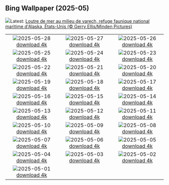## Bing Wallpaper (2025-05)
![](https://www.bing.com/th?id=OHR.KelpOtter_FR-CA4404074931_UHD.jpg&w=1000)Latest: [Loutre de mer au milieu de varech, refuge faunique national maritime d'Alaska, États-Unis (© Gerry Ellis/Minden Pictures)](https://www.bing.com/th?id=OHR.KelpOtter_FR-CA4404074931_UHD.jpg)

|      |      |      |
| :----: | :----: | :----: |
|![](https://www.bing.com/th?id=OHR.MonaValePool_FR-CA3964374381_UHD.jpg&pid=hp&w=384&h=216&rs=1&c=4)2025-05-28 [download 4k](https://www.bing.com/th?id=OHR.MonaValePool_FR-CA3964374381_UHD.jpg)|![](https://www.bing.com/th?id=OHR.Arashiyama2025_FR-CA3817610011_UHD.jpg&pid=hp&w=384&h=216&rs=1&c=4)2025-05-27 [download 4k](https://www.bing.com/th?id=OHR.Arashiyama2025_FR-CA3817610011_UHD.jpg)|![](https://www.bing.com/th?id=OHR.ButchartFlowers_FR-CA3267568015_UHD.jpg&pid=hp&w=384&h=216&rs=1&c=4)2025-05-26 [download 4k](https://www.bing.com/th?id=OHR.ButchartFlowers_FR-CA3267568015_UHD.jpg)|
|![](https://www.bing.com/th?id=OHR.JotunheimenPark_FR-CA0876606213_UHD.jpg&pid=hp&w=384&h=216&rs=1&c=4)2025-05-25 [download 4k](https://www.bing.com/th?id=OHR.JotunheimenPark_FR-CA0876606213_UHD.jpg)|![](https://www.bing.com/th?id=OHR.ButterflyTurtle_FR-CA3115454913_UHD.jpg&pid=hp&w=384&h=216&rs=1&c=4)2025-05-24 [download 4k](https://www.bing.com/th?id=OHR.ButterflyTurtle_FR-CA3115454913_UHD.jpg)|![](https://www.bing.com/th?id=OHR.BaobabAvenue_FR-CA2722897206_UHD.jpg&pid=hp&w=384&h=216&rs=1&c=4)2025-05-23 [download 4k](https://www.bing.com/th?id=OHR.BaobabAvenue_FR-CA2722897206_UHD.jpg)|
|![](https://www.bing.com/th?id=OHR.SongyangTeaGarden_FR-CA2527567665_UHD.jpg&pid=hp&w=384&h=216&rs=1&c=4)2025-05-22 [download 4k](https://www.bing.com/th?id=OHR.SongyangTeaGarden_FR-CA2527567665_UHD.jpg)|![](https://www.bing.com/th?id=OHR.HoneyBeeLavender_FR-CA2376203032_UHD.jpg&pid=hp&w=384&h=216&rs=1&c=4)2025-05-21 [download 4k](https://www.bing.com/th?id=OHR.HoneyBeeLavender_FR-CA2376203032_UHD.jpg)|![](https://www.bing.com/th?id=OHR.Victoria25Day_FR-CA2242242739_UHD.jpg&pid=hp&w=384&h=216&rs=1&c=4)2025-05-20 [download 4k](https://www.bing.com/th?id=OHR.Victoria25Day_FR-CA2242242739_UHD.jpg)|
|![](https://www.bing.com/th?id=OHR.DufyRoom_FR-CA2079016869_UHD.jpg&pid=hp&w=384&h=216&rs=1&c=4)2025-05-19 [download 4k](https://www.bing.com/th?id=OHR.DufyRoom_FR-CA2079016869_UHD.jpg)|![](https://www.bing.com/th?id=OHR.VeniceLagoon_FR-CA1959274931_UHD.jpg&pid=hp&w=384&h=216&rs=1&c=4)2025-05-18 [download 4k](https://www.bing.com/th?id=OHR.VeniceLagoon_FR-CA1959274931_UHD.jpg)|![](https://www.bing.com/th?id=OHR.GreenMacaw_FR-CA1774456551_UHD.jpg&pid=hp&w=384&h=216&rs=1&c=4)2025-05-17 [download 4k](https://www.bing.com/th?id=OHR.GreenMacaw_FR-CA1774456551_UHD.jpg)|
|![](https://www.bing.com/th?id=OHR.LondonParliament_FR-CA5953075678_UHD.jpg&pid=hp&w=384&h=216&rs=1&c=4)2025-05-16 [download 4k](https://www.bing.com/th?id=OHR.LondonParliament_FR-CA5953075678_UHD.jpg)|![](https://www.bing.com/th?id=OHR.SardiniaFlavia_FR-CA4957926816_UHD.jpg&pid=hp&w=384&h=216&rs=1&c=4)2025-05-15 [download 4k](https://www.bing.com/th?id=OHR.SardiniaFlavia_FR-CA4957926816_UHD.jpg)|![](https://www.bing.com/th?id=OHR.YohoNP_FR-CA1947033491_UHD.jpg&pid=hp&w=384&h=216&rs=1&c=4)2025-05-14 [download 4k](https://www.bing.com/th?id=OHR.YohoNP_FR-CA1947033491_UHD.jpg)|
|![](https://www.bing.com/th?id=OHR.IrisGarden_FR-CA1187000407_UHD.jpg&pid=hp&w=384&h=216&rs=1&c=4)2025-05-13 [download 4k](https://www.bing.com/th?id=OHR.IrisGarden_FR-CA1187000407_UHD.jpg)|![](https://www.bing.com/th?id=OHR.LeopardMother_FR-CA0857002081_UHD.jpg&pid=hp&w=384&h=216&rs=1&c=4)2025-05-12 [download 4k](https://www.bing.com/th?id=OHR.LeopardMother_FR-CA0857002081_UHD.jpg)|![](https://www.bing.com/th?id=OHR.MinnesotaRotunda_FR-CA0618783883_UHD.jpg&pid=hp&w=384&h=216&rs=1&c=4)2025-05-11 [download 4k](https://www.bing.com/th?id=OHR.MinnesotaRotunda_FR-CA0618783883_UHD.jpg)|
|![](https://www.bing.com/th?id=OHR.Tulip25Fest_FR-CA1899692626_UHD.jpg&pid=hp&w=384&h=216&rs=1&c=4)2025-05-10 [download 4k](https://www.bing.com/th?id=OHR.Tulip25Fest_FR-CA1899692626_UHD.jpg)|![](https://www.bing.com/th?id=OHR.RhyoliteDonkeys_FR-CA4100487057_UHD.jpg&pid=hp&w=384&h=216&rs=1&c=4)2025-05-09 [download 4k](https://www.bing.com/th?id=OHR.RhyoliteDonkeys_FR-CA4100487057_UHD.jpg)|![](https://www.bing.com/th?id=OHR.DunluceIreland_FR-CA3431196090_UHD.jpg&pid=hp&w=384&h=216&rs=1&c=4)2025-05-08 [download 4k](https://www.bing.com/th?id=OHR.DunluceIreland_FR-CA3431196090_UHD.jpg)|
|![](https://www.bing.com/th?id=OHR.FlyoverNamibia_FR-CA3457148210_UHD.jpg&pid=hp&w=384&h=216&rs=1&c=4)2025-05-07 [download 4k](https://www.bing.com/th?id=OHR.FlyoverNamibia_FR-CA3457148210_UHD.jpg)|![](https://www.bing.com/th?id=OHR.TorresChile_FR-CA1724520093_UHD.jpg&pid=hp&w=384&h=216&rs=1&c=4)2025-05-06 [download 4k](https://www.bing.com/th?id=OHR.TorresChile_FR-CA1724520093_UHD.jpg)|![](https://www.bing.com/th?id=OHR.SevilleNaboo_FR-CA9803476617_UHD.jpg&pid=hp&w=384&h=216&rs=1&c=4)2025-05-05 [download 4k](https://www.bing.com/th?id=OHR.SevilleNaboo_FR-CA9803476617_UHD.jpg)|
|![](https://www.bing.com/th?id=OHR.ArchesGalaxy_FR-CA6355904701_UHD.jpg&pid=hp&w=384&h=216&rs=1&c=4)2025-05-04 [download 4k](https://www.bing.com/th?id=OHR.ArchesGalaxy_FR-CA6355904701_UHD.jpg)|![](https://www.bing.com/th?id=OHR.BrazilHeron_FR-CA6403400968_UHD.jpg&pid=hp&w=384&h=216&rs=1&c=4)2025-05-03 [download 4k](https://www.bing.com/th?id=OHR.BrazilHeron_FR-CA6403400968_UHD.jpg)|![](https://www.bing.com/th?id=OHR.PinkPlumeria_FR-CA9550937196_UHD.jpg&pid=hp&w=384&h=216&rs=1&c=4)2025-05-02 [download 4k](https://www.bing.com/th?id=OHR.PinkPlumeria_FR-CA9550937196_UHD.jpg)|
|![](https://www.bing.com/th?id=OHR.ColtraneBand_FR-CA0892756164_UHD.jpg&pid=hp&w=384&h=216&rs=1&c=4)2025-05-01 [download 4k](https://www.bing.com/th?id=OHR.ColtraneBand_FR-CA0892756164_UHD.jpg)|